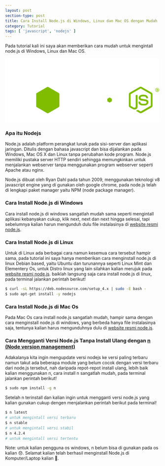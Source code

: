 ```yaml
---
layout: post
section-type: post
title: Cara Install Node.js di Windows, Linux dan Mac OS dengan Mudah
category: Tutorial
tags: [ 'javascript', 'nodejs' ]
---
```


Pada tutorial kali ini saya akan memberikan cara mudah untuk mengintall node.js di Windows, Linux dan Mac OS.

![Node.js Logo](/img/nodejs-logo.png)

### Apa itu Nodejs

Node.js adalah platform perangkat lunak pada sisi-server dan aplikasi jaringan. Ditulis dengan bahasa javascript dan bisa dijalankan pada Windows, Mac OS X dan Linux tanpa perubahan kode program. Node.js memiliki pustaka server HTTP sendiri sehingga memungkinkan untuk menjalankan webserver tanpa menggunakan program webserver seperti Apache atau nginx.

Node.js dibuat oleh Ryan Dahl pada tahun 2009, menggunakan teknologi v8 javascript engine yang di gunakan oleh google chrome, pada node.js telah di lengkapi paket manager yaitu NPM (node package manager).


### Cara Install Node.js di Windows
Cara install node.js di windows sangatlah mudah sama seperti mengintall aplikasi kebanyakan cukup, klik next, next dan next hingga selesai, tapi sebelumnya kalian harun mengunduh dulu file instalasinya di [website resmi node.js](https://nodejs.org/en/download/).


### Cara Install Node.js di Linux
Untuk di Linux ada berbagai cara namun kesemua cara tersebut hampir sama, pada tutorial ini saya hanya memberikan cara menginstall node.js di linux Debian based, yaitu Ubuntu dan turunannya seperti Linux Mint dan Elementery Os, untuk Distro linux yang lain silahkan kalian merujuk pada [website resmi node.js](https://nodejs.org/en/download/package-manager/). baiklah langsung saja cara install node.js di linux, pada terminal jalankan perintah berikut!

``` bash
$ curl -sL https://deb.nodesource.com/setup_4.x | sudo -E bash -
$ sudo apt-get install -y nodejs
```


### Cara Install Node.js di Mac Os
Pada Mac Os cara install node.js sangatlah mudah, hampir sama dengan cara menginstall node.js di windows, yang berbeda hanya file instalasinya saja, tentunya kalian harus mengunduhnya dulu di [website resmi node.js](https://nodejs.org/en/download/).


### Cara Mengganti Versi Node.js Tanpa Install Ulang dengan [n (Node version management)](https://github.com/tj/n)
Adakalanya kita ingin mengupdate versi nodejs ke versi paling terbaru namun takut ada beberapa module yang belum cocok dengan versi terbaru dari node.js tersebut, nah daripada repot-repot install ulang, lebih baik kalian menggunakan n, cara install n sangatlah mudah, pada terminal jalankan perintah berikut!

``` bash
$ sudo npm install -g n
```

Setelah n terinstall dan kalian ingin untuk mengganti versi node.js yang kalian gunakan cukup dengen menjalankan perintah berikut pada terminal!

``` bash
$ n latest
# untuk mengintall versi terbaru
$ n stable
# untuk mengintall versi stabil
$ n 4.2.4
# untuk mengintall versi tertentu
```

Note: untuk kalian pengguna os windows, n belum bisa di gunakan pada os kalian :disappointed:.
Selamat kalian telah berhasil menginstall Node.js di Komputer/Laptop kalian :clap:.